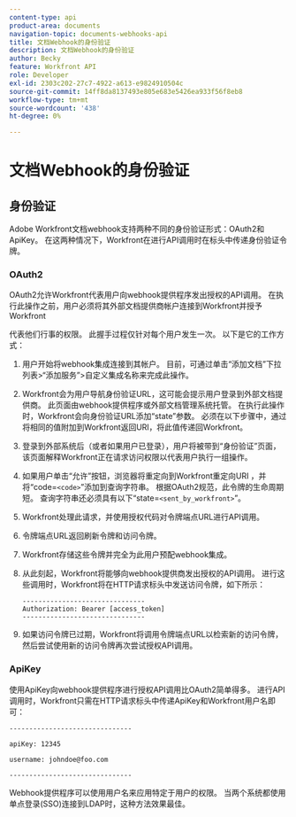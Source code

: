 ```yaml
---
content-type: api
product-area: documents
navigation-topic: documents-webhooks-api
title: 文档Webhook的身份验证
description: 文档Webhook的身份验证
author: Becky
feature: Workfront API
role: Developer
exl-id: 2303c202-27c7-4922-a613-e9824910504c
source-git-commit: 14ff8da8137493e805e683e5426ea933f56f8eb8
workflow-type: tm+mt
source-wordcount: '438'
ht-degree: 0%

---
```


# 文档Webhook的身份验证

## 身份验证

Adobe Workfront文档webhook支持两种不同的身份验证形式：OAuth2和ApiKey。 在这两种情况下，Workfront在进行API调用时在标头中传递身份验证令牌。

### OAuth2

OAuth2允许Workfront代表用户向webhook提供程序发出授权的API调用。 在执行此操作之前，用户必须将其外部文档提供商帐户连接到Workfront并授予Workfront

代表他们行事的权限。 此握手过程仅针对每个用户发生一次。 以下是它的工作方式：

1. 用户开始将webhook集成连接到其帐户。 目前，可通过单击“添加文档”下拉列表>“添加服务”>自定义集成名称来完成此操作。
1. Workfront会为用户导航身份验证URL，这可能会提示用户登录到外部文档提供商。 此页面由webhook提供程序或外部文档管理系统托管。 在执行此操作时，Workfront会向身份验证URL添加“state”参数。 必须在以下步骤中，通过将相同的值附加到Workfront返回URI，将此值传递回Workfront。
1. 登录到外部系统后（或者如果用户已登录），用户将被带到“身份验证”页面，该页面解释Workfront正在请求访问权限以代表用户执行一组操作。
1. 如果用户单击“允许”按钮，浏览器将重定向到Workfront重定向URI ，并将“code=`<code>`”添加到查询字符串。 根据OAuth2规范，此令牌的生命周期短。 查询字符串还必须具有以下“state=`<sent_by_workfront>`”。
1. Workfront处理此请求，并使用授权代码对令牌端点URL进行API调用。
1. 令牌端点URL返回刷新令牌和访问令牌。
1. Workfront存储这些令牌并完全为此用户预配webhook集成。
1. 从此刻起，Workfront将能够向webhook提供商发出授权的API调用。 进行这些调用时，Workfront将在HTTP请求标头中发送访问令牌，如下所示：

   ```
   -------------------------------  
   Authorization: Bearer [access_token] ­­­­­­­­­­­­­­­­­­­­­­­­­­  
   -------------------------------
   ```

1. 如果访问令牌已过期，Workfront将调用令牌端点URL以检索新的访问令牌，然后尝试使用新的访问令牌再次尝试授权API调用。

### ApiKey

使用ApiKey向webhook提供程序进行授权API调用比OAuth2简单得多。 进行API调用时，Workfront只需在HTTP请求标头中传递ApiKey和Workfront用户名即可： 

```
-------------------------------

apiKey: 12345

username: johndoe@foo.com

-------------------------------
```

Webhook提供程序可以使用用户名来应用特定于用户的权限。 当两个系统都使用单点登录(SSO)连接到LDAP时，这种方法效果最佳。

<!--
<div data-mc-conditions="QuicksilverOrClassic.Draft mode">
<h3>Adding Request Headers (optional)</h3>
<p>In addition to using either OAuth2 tokens or an ApiKey for authentication, Workfront can send a predefined set of headers to the webhook provider for every API call. A Workfront admin can setup set this up when&nbsp;registering or editing a Webook Integration, as described in the section above. See Registering a Webhook Integration.</p>
<p>For example, this can be used for Basic Authentication. To do this, the Workfront administrator would add the following Request Header information in the Custom Integration dialog:</p>
<p>&nbsp; &nbsp; &nbsp;Authorization Basic QWxhZGRpbjpvcGVuIHNlc2FtZQ==</p>
<p>where QWxhZGRpbjpvcGVuIHNlc2FtZQ== is a base-64 encoded string of "username:password". See Basic Authentication . Provided that this added, Workfront will pass this in the HTTP request header, in addition to other request headers:&nbsp;</p>
<p>-------------------------------</p>
<p>apiKey: 12345</p>
<p>username: johndoe@foo.com</p>
<p>Authorization: Basic QWxhZGRpbjpvcGVuIHNlc2FtZQ== ­­­­­­­­­­­­­­­­­­­­­­­­­­</p>
<p>-------------------------------</p>
</div>
-->
